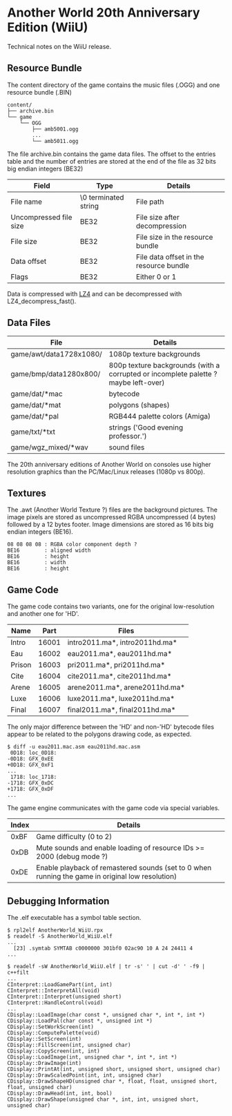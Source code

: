 
# Another World 20th Anniversary Edition (WiiU)

Technical notes on the WiiU release.

## Resource Bundle

The content directory of the game contains the music files (.OGG) and one resource bundle (.BIN)

```
content/
├── archive.bin
└── game
    └── OGG
        ├── amb5001.ogg
        ...
        └── amb5011.ogg
```

The file archive.bin contains the game data files.
The offset to the entries table and the number of entries are stored at the end of the file as 32 bits
big endian integers (BE32)

Field | Type | Details
----- | ---- | -------
File name              | \0 terminated string | File path
Uncompressed file size | BE32 | File size after decompression
File size              | BE32 | File size in the resource bundle
Data offset            | BE32 | File data offset in the resource bundle
Flags                  | BE32 | Either 0 or 1

Data is compressed with [LZ4](https://github/lz4/lz4) and can be decompressed with LZ4_decompress_fast().

## Data Files

File  | Details
----- | -------
game/awt/data1728x1080/ | 1080p texture backgrounds
game/bmp/data1280x800/  | 800p texture backgrounds (with a corrupted or incomplete palette ? maybe left-over)
game/dat/*mac           | bytecode
game/dat/*mat           | polygons (shapes)
game/dat/*pal           | RGB444 palette colors (Amiga)
game/txt/*txt           | strings ('Good evening professor.')
game/wgz_mixed/*wav     | sound files

The 20th anniversary editions of Another World on consoles use higher resolution graphics than
the PC/Mac/Linux releases (1080p vs 800p).

## Textures

The .awt (Another World Texture ?) files are the background pictures.
The image pixels are stored as uncompressed RGBA uncompressed (4 bytes) followed by a 12 bytes footer.
Image dimensions are stored as 16 bits big endian integers (BE16).

```
08 08 08 08 : RGBA color component depth ?
BE16        : aligned width
BE16        : height
BE16        : width
BE16        : height
```

## Game Code

The game code contains two variants, one for the original low-resolution and another one for 'HD'.

Name   | Part  | Files
------ | ----- | -----
Intro  | 16001 | intro2011.ma\*, intro2011hd.ma\*
Eau    | 16002 | eau2011.ma\*, eau2011hd.ma\*
Prison | 16003 | pri2011.ma\*, pri2011hd.ma\*
Cite   | 16004 | cite2011.ma\*, cite2011hd.ma\*
Arene  | 16005 | arene2011.ma\*, arene2011hd.ma\*
Luxe   | 16006 | luxe2011.ma\*, luxe2011hd.ma\*
Final  | 16007 | final2011.ma\*, final2011hd.ma\*

The only major difference between the 'HD' and non-'HD' bytecode files appear to be related to
the polygons drawing code, as expected.

```
$ diff -u eau2011.mac.asm eau2011hd.mac.asm
 0D18: loc_0D18:
-0D18: GFX_0xEE
+0D18: GFX_0xF1
...
 1718: loc_1718:
-1718: GFX_0xDC
+1718: GFX_0xDF
...
```

The game engine communicates with the game code via special variables.

Index | Details
----- | -------
0xBF  | Game difficulty (0 to 2)
0xDB  | Mute sounds and enable loading of resource IDs >= 2000 (debug mode ?)
0xDE  | Enable playback of remastered sounds (set to 0 when running the game in original low resolution)


## Debugging Information

The .elf executable has a symbol table section.

```
$ rpl2elf AnotherWorld_WiiU.rpx
$ readelf -S AnotherWorld_WiiU.elf
...
  [23] .symtab SYMTAB c0000000 301bf0 02ac90 10 A 24 24411 4
...

$ readelf -sW AnotherWorld_WiiU.elf | tr -s' ' | cut -d' ' -f9 | c++filt
...
CInterpret::LoadGamePart(int, int)
CInterpret::InterpretAll(void)
CInterpret::Interpret(unsigned short)
CInterpret::HandleControl(void)
...
CDisplay::LoadImage(char const *, unsigned char *, int *, int *)
CDisplay::LoadPal(char const *, unsigned int *)
CDisplay::SetWorkScreen(int)
CDisplay::ComputePalette(void)
CDisplay::SetScreen(int)
CDisplay::FillScreen(int, unsigned char)
CDisplay::CopyScreen(int, int)
CDisplay::LoadImage(int, unsigned char *, int *, int *)
CDisplay::DrawImage(int)
CDisplay::PrintAt(int, unsigned short, unsigned short, unsigned char)
CDisplay::DrawScaledPoint(int, int, unsigned char)
CDisplay::DrawShapeHD(unsigned char *, float, float, unsigned short, float, unsigned char)
CDisplay::DrawHead(int, int, bool)
CDisplay::DrawShape(unsigned char *, int, int, unsigned short, unsigned char)
```
